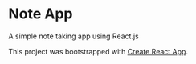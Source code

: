 # Note App

A simple note taking app using React.js

This project was bootstrapped with [Create React App](https://github.com/facebookincubator/create-react-app).
